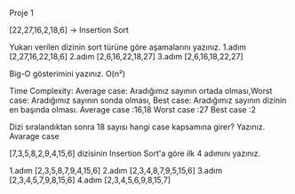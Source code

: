 Proje 1

[22,27,16,2,18,6] -> Insertion Sort

Yukarı verilen dizinin sort türüne göre aşamalarını yazınız.
1.adım [2,27,16,22,18,6]
2.adım [2,6,16,22,18,27]
3.adım [2,6,16,18,22,27]

Big-O gösterimini yazınız.
    O(n²)

Time Complexity: Average case: Aradığımız sayının ortada olması,Worst case: Aradığımız sayının sonda olması, Best case: Aradığımız sayının dizinin en başında olması.
    Average case    :16,18 
    Worst case      :27
    Best case       :2

Dizi sıralandıktan sonra 18 sayısı hangi case kapsamına girer? Yazınız.
    Avarage case




[7,3,5,8,2,9,4,15,6] dizisinin Insertion Sort'a göre ilk 4 adımını yazınız.

1.adım [2,3,5,8,7,9,4,15,6]
2.adım [2,3,4,8,7,9,5,15,6]
3.adım [2,3,4,5,7,9,8,15,6]
4.adım [2,3,4,5,6,9,8,15,7]